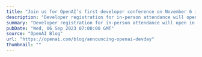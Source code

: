 ```yaml
---
title: "Join us for OpenAI’s first developer conference on November 6 in San Francisco"
description: "Developer registration for in-person attendance will open in the coming weeks and developers everywhere will be able to livestream the keynote."
summary: "Developer registration for in-person attendance will open in the coming weeks and developers everywhere will be able to livestream the keynote."
pubDate: "Wed, 06 Sep 2023 07:00:00 GMT"
source: "OpenAI Blog"
url: "https://openai.com/blog/announcing-openai-devday"
thumbnail: ""
---
```


